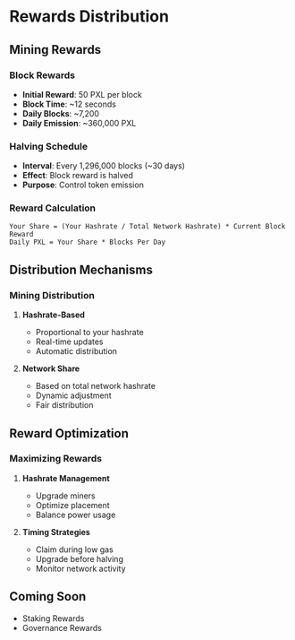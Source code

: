 # Rewards Distribution

## Mining Rewards

### Block Rewards
- **Initial Reward**: 50 PXL per block
- **Block Time**: ~12 seconds
- **Daily Blocks**: ~7,200
- **Daily Emission**: ~360,000 PXL

### Halving Schedule
- **Interval**: Every 1,296,000 blocks (~30 days)
- **Effect**: Block reward is halved
- **Purpose**: Control token emission

### Reward Calculation
```
Your Share = (Your Hashrate / Total Network Hashrate) * Current Block Reward
Daily PXL = Your Share * Blocks Per Day
```

## Distribution Mechanisms

### Mining Distribution
1. **Hashrate-Based**
   - Proportional to your hashrate
   - Real-time updates
   - Automatic distribution

2. **Network Share**
   - Based on total network hashrate
   - Dynamic adjustment
   - Fair distribution

## Reward Optimization

### Maximizing Rewards
1. **Hashrate Management**
   - Upgrade miners
   - Optimize placement
   - Balance power usage

2. **Timing Strategies**
   - Claim during low gas
   - Upgrade before halving
   - Monitor network activity

## Coming Soon
- Staking Rewards
- Governance Rewards 